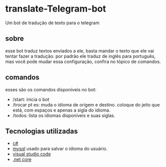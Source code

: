 # translate-Telegram-bot
Um bot de tradução de texto para o telegram

## sobre
esse bot traduz textos enviados a ele, basta mandar o texto que ele vai tentar fazer a tradução.
por padrão ele traduz de inglês para português, mas você pode mudar essa configuração, confira no tópico de comandos.

## comandos
esses são os comandos disponíveis no bot:
- /start: inicia o bot
- /trocar pt es: muda o idioma de origem e destino. coloque do jeito que está, com espaços e apenas a sigla do idioma.
- /todos: lista os idiomas disponíveis e suas siglas.

## Tecnologias utilizadas
- [c#](https://docs.microsoft.com/pt-br/dotnet/csharp/)
- [mysql](https://www.mysql.com/)
usado para salvar o idioma do usuário.
- [visual studio code](https://code.visualstudio.com/)
- [.net core](https://docs.microsoft.com/pt-br/dotnet/core/get-started/)